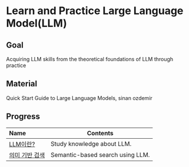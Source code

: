 # Learn and Practice Large Language Model(LLM)

## Goal
Acquiring LLM skills from the theoretical foundations of LLM through practice

## Material
Quick Start Guide to Large Language Models, sinan ozdemir

## Progress
| Name            | Contents                       |
| :-------------- | ------------------------------ | 
| [LLM이란?](https://github.com/JYKai/LLM-practice/tree/main/01_LLM)     |Study knowledge about LLM.      |
| [의미 기반 검색](https://github.com/JYKai/LLM-practice/tree/main/02_semantic_search) |Semantic-based search using LLM.|